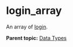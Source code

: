 # login\_array

An array of [login](r_login.md#).

**Parent topic:** [Data Types](../data_types/c_datatypes.md)

